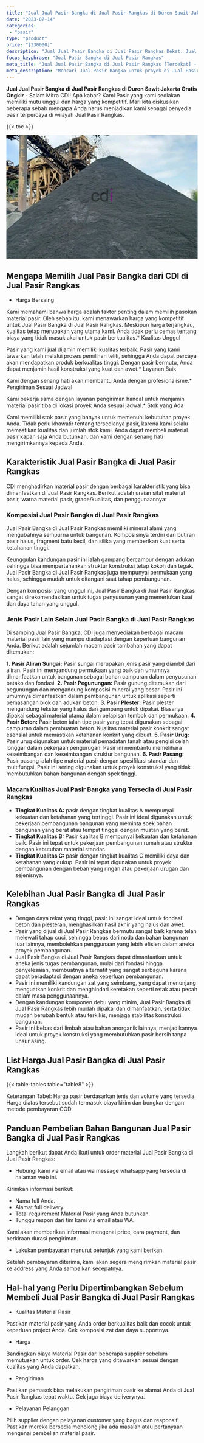 ```yaml
---
title: "Jual Jual Pasir Bangka di Jual Pasir Rangkas di Duren Sawit Jakarta Gratis Ongkir"
date: "2023-07-14"
categories:
 - "pasir"
type: "product"
price: "[330000]"
description: "Jual Jual Pasir Bangka di Jual Pasir Rangkas Dekat. Jual Pasir Bangka ini sering digunakan dalam proyek konstruksi sebagai material adukan yang berkualitas dan halus. Kontak kami untuk mendapatkan informasi lebih lanjut."
focus_keyphrase: "Jual Pasir Bangka di Jual Pasir Rangkas"
meta_title: "Jual Jual Pasir Bangka di Jual Pasir Rangkas [Terdekat] - CDI"
meta_description: "Mencari Jual Pasir Bangka untuk proyek di Jual Pasir Rangkas? Kami menawarkan Jual Pasir Bangka berkualitas untuk material adukan. Dapatkan penawaran terbaik sekarang."
---
```


**Jual Jual Pasir Bangka di Jual Pasir Rangkas di Duren Sawit Jakarta Gratis Ongkir** - Salam Mitra CDI! Apa kabar? Kami Pasir yang kami sediakan memiliki mutu unggul dan harga yang kompetitif. Mari kita diskusikan beberapa sebab mengapa Anda harus menjadikan kami sebagai penyedia pasir terpercaya di wilayah Jual Pasir Rangkas.

{{< toc >}}

![Jual Jual Pasir Bangka di Jual Pasir Rangkas di Duren Sawit Jakarta Gratis Ongkir](/images/pasir/pasir-bangunan-40.jpg)

## Mengapa Memilih Jual Pasir Bangka dari CDI di Jual Pasir Rangkas

*   Harga Bersaing

Kami memahami bahwa harga adalah faktor penting dalam memilih pasokan material pasir. Oleh sebab itu, kami menawarkan harga yang kompetitif untuk Jual Pasir Bangka di Jual Pasir Rangkas. Meskipun harga terjangkau, kualitas tetap merupakan yang utama kami. Anda tidak perlu cemas tentang biaya yang tidak masuk akal untuk pasir berkualitas.*   Kualitas Unggul

Pasir yang kami jual dijamin memiliki kualitas terbaik. Pasir yang kami tawarkan telah melalui proses pemilihan teliti, sehingga Anda dapat percaya akan mendapatkan produk berkualitas tinggi. Dengan pasir bermutu, Anda dapat menjamin hasil konstruksi yang kuat dan awet.*   Layanan Baik

Kami dengan senang hati akan membantu Anda dengan profesionalisme.*   Pengiriman Sesuai Jadwal

Kami bekerja sama dengan layanan pengiriman handal untuk menjamin material pasir tiba di lokasi proyek Anda sesuai jadwal.*   Stok yang Ada

Kami memiliki stok pasir yang banyak untuk memenuhi kebutuhan proyek Anda. Tidak perlu khawatir tentang tersedianya pasir, karena kami selalu memastikan kualitas dan jumlah stok kami. Anda dapat membeli material pasir kapan saja Anda butuhkan, dan kami dengan senang hati mengirimkannya kepada Anda. 

## Karakteristik Jual Pasir Bangka di Jual Pasir Rangkas

CDI menghadirkan material pasir dengan berbagai karakteristik yang bisa dimanfaatkan di Jual Pasir Rangkas. Berikut adalah uraian sifat material pasir, warna material pasir, grade/kualitas, dan penggunaannya:

### Komposisi Jual Pasir Bangka di Jual Pasir Rangkas

Jual Pasir Bangka di Jual Pasir Rangkas memiliki mineral alami yang mengubahnya sempurna untuk bangunan. Komposisinya terdiri dari butiran pasir halus, fragment batu kecil, dan silika yang memberikan kuat serta ketahanan tinggi.

Keunggulan kandungan pasir ini ialah gampang bercampur dengan adukan sehingga bisa mempertahankan struktur konstruksi tetap kokoh dan tegak. Jual Pasir Bangka di Jual Pasir Rangkas juga mempunyai permukaan yang halus, sehingga mudah untuk ditangani saat tahap pembangunan.

Dengan komposisi yang unggul ini, Jual Pasir Bangka di Jual Pasir Rangkas sangat direkomendasikan untuk tugas penyusunan yang memerlukan kuat dan daya tahan yang unggul.

### Jenis Pasir Lain Selain Jual Pasir Bangka di Jual Pasir Rangkas

Di samping Jual Pasir Bangka, CDI juga menyediakan berbagai macam material pasir lain yang mampu diadaptasi dengan keperluan bangunan Anda. Berikut adalah sejumlah macam pasir tambahan yang dapat ditemukan:

**1\. Pasir Aliran Sungai:** Pasir sungai merupakan jenis pasir yang diambil dari aliran. Pasir ini mengandung permukaan yang baik dan umumnya dimanfaatkan untuk bangunan sebagai bahan campuran dalam penyusunan batako dan fondasi.
**2\. Pasir Pegunungan:** Pasir gunung ditemukan dari pegunungan dan mengandung komposisi mineral yang besar. Pasir ini umumnya dimanfaatkan dalam pembangunan untuk aplikasi seperti pemasangan blok dan adukan beton.
**3\. Pasir Plester:** Pasir plester mengandung tekstur yang halus dan gampang untuk dipakai. Biasanya dipakai sebagai material utama dalam pelapisan tembok dan permukaan.
**4\. Pasir Beton:** Pasir beton ialah tipe pasir yang tepat digunakan sebagai campuran dalam pembuatan beton. Kualitas material pasir konkrit sangat esensial untuk memastikan ketahanan konkrit yang dibuat.
**5\. Pasir Urug:** Pasir urug digunakan untuk material pemadatan tanah atau pengisi celah longgar dalam pekerjaan pengurugan. Pasir ini membantu memelihara keseimbangan dan keseimbangan struktur bangunan.
**6\. Pasir Pasang:** Pasir pasang ialah tipe material pasir dengan spesifikasi standar dan multifungsi. Pasir ini sering digunakan untuk proyek konstruksi yang tidak membutuhkan bahan bangunan dengan spek tinggi.

### Macam Kualitas Jual Pasir Bangka yang Tersedia di Jual Pasir Rangkas

*   **Tingkat Kualitas A:** pasir dengan tingkat kualitas A mempunyai kekuatan dan ketahanan yang tertinggi. Pasir ini ideal digunakan untuk pekerjaan pembangunan bangunan yang meminta spek bahan bangunan yang berat atau tempat tinggal dengan muatan yang berat.
*   **Tingkat Kualitas B:** Pasir kualitas B mempunyai kekuatan dan ketahanan baik. Pasir ini tepat untuk pekerjaan pembangunan rumah atau struktur dengan kebutuhan material standar.
*   **Tingkat Kualitas C:** pasir dengan tingkat kualitas C memiliki daya dan ketahanan yang cukup. Pasir ini tepat digunakan untuk proyek pembangunan dengan beban yang ringan atau pekerjaan urugan dan sejenisnya.

## Kelebihan Jual Pasir Bangka di Jual Pasir Rangkas

*   Dengan daya rekat yang tinggi, pasir ini sangat ideal untuk fondasi beton dan plesteran, menghasilkan hasil akhir yang halus dan awet.
*   Pasir yang dijual di Jual Pasir Rangkas bermutu sangat baik karena telah melewati tahap cuci, sehingga bebas dari noda dan bahan bangunan luar lainnya, membolehkan penggunaan yang lebih efisien dalam aneka proyek pembangunan.
*   Jual Pasir Bangka di Jual Pasir Rangkas dapat dimanfaatkan untuk aneka jenis tugas pembangunan, mulai dari fondasi hingga penyelesaian, membuatnya alternatif yang sangat serbaguna karena dapat beradaptasi dengan aneka keperluan pembangunan.
*   Pasir ini memiliki kandungan zat yang seimbang, yang dapat menunjang menguatkan konkrit dan menghindari keretakan seperti retak atau pecah dalam masa penggunaannya.
*   Dengan kandungan komponen debu yang minim, Jual Pasir Bangka di Jual Pasir Rangkas lebih mudah dipakai dan dimanfaatkan, serta tidak mudah berubah bentuk atau terkikis, menjaga stabilitas konstruksi bangunan.
*   Pasir ini bebas dari limbah atau bahan anorganik lainnya, menjadikannya ideal untuk proyek konstruksi yang membutuhkan pasir bersih tanpa unsur asing.

## List Harga Jual Pasir Bangka di Jual Pasir Rangkas

{{< table-tables table="table8" >}}

Keterangan Tabel: Harga pasir berdasarkan jenis dan volume yang tersedia. Harga diatas tersebut sudah termasuk biaya kirim dan bongkar dengan metode pembayaran COD.

## Panduan Pembelian Bahan Bangunan Jual Pasir Bangka di Jual Pasir Rangkas

Langkah berikut dapat Anda ikuti untuk order material Jual Pasir Bangka di Jual Pasir Rangkas:

*   Hubungi kami via email atau via message whatsapp yang tersedia di halaman web ini.

Kirimkan informasi berikut:

*   Nama full Anda.
*   Alamat full delivery.
*   Total requirement Material Pasir yang Anda butuhkan.
*   Tunggu respon dari tim kami via email atau WA.

Kami akan memberikan informasi mengenai price, cara payment, dan perkiraan durasi pengiriman.
*   Lakukan pembayaran menurut petunjuk yang kami berikan.

Setelah pembayaran diterima, kami akan segera mengirimkan material pasir ke address yang Anda sampaikan secepatnya.

## Hal-hal yang Perlu Dipertimbangkan Sebelum Membeli Jual Pasir Bangka di Jual Pasir Rangkas

*   Kualitas Material Pasir

Pastikan material pasir yang Anda order berkualitas baik dan cocok untuk keperluan project Anda. Cek komposisi zat dan daya supportnya.
*   Harga

Bandingkan biaya Material Pasir dari beberapa supplier sebelum memutuskan untuk order. Cek harga yang ditawarkan sesuai dengan kualitas yang Anda dapatkan.
*   Pengiriman

Pastikan pemasok bisa melakukan pengiriman pasir ke alamat Anda di Jual Pasir Rangkas tepat waktu. Cek juga biaya deliverynya.
*   Pelayanan Pelanggan

Pilih supplier dengan pelayanan customer yang bagus dan responsif. Pastikan mereka bersedia menolong jika ada masalah atau pertanyaan mengenai pembelian material pasir.